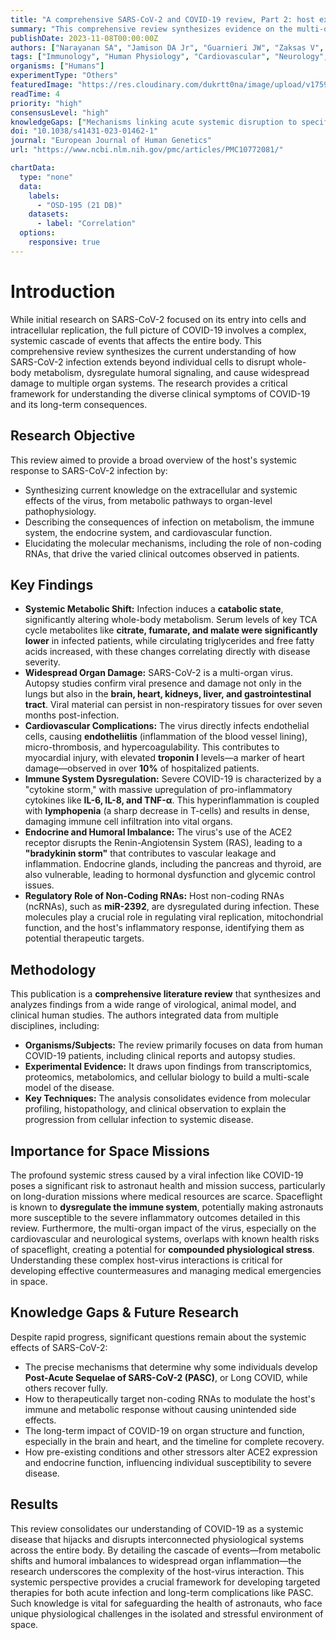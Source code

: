 ```yaml
---
title: "A comprehensive SARS-CoV-2 and COVID-19 review, Part 2: host extracellular to systemic effects of SARS-CoV-2 infection"
summary: "This comprehensive review synthesizes evidence on the multi-organ, systemic effects of SARS-CoV-2 infection, detailing how the virus disrupts whole-body metabolism, dysregulates the immune and endocrine systems, and leads to widespread organ damage. These findings are crucial for understanding both acute COVID-19 and its long-term sequelae (PASC), with implications for managing astronaut health during space missions."
publishDate: 2023-11-08T00:00:00Z
authors: ["Narayanan SA", "Jamison DA Jr", "Guarnieri JW", "Zaksas V", "Topper M", "Koutnik AP", "Park J", "Clark KB", "Enguita FJ", "Leitão AL", "Das S", "Moraes-Vieira PM", "Galeano D", "Mason CE", "Trovão NS", "Schwartz RE", "Schisler JC", "Coelho-dos-Reis JGA", "Wurtele ES", "Beheshti A"]
tags: ["Immunology", "Human Physiology", "Cardiovascular", "Neurology", "Metabolomics", "Digestive"]
organisms: ["Humans"]
experimentType: "Others"
featuredImage: "https://res.cloudinary.com/dukrtt0na/image/upload/v1759680370/qqscnl4hlihdehpxgply.jpg"
readTime: 4
priority: "high"
consensusLevel: "high"
knowledgeGaps: ["Mechanisms linking acute systemic disruption to specific Long COVID (PASC) symptoms", "The precise role of non-coding RNAs in regulating long-term organ recovery", "Interaction between spaceflight-induced immune dysregulation and SARS-CoV-2 pathogenesis", "Lack of human data on ACE2 expression in endocrine tissues under pathological conditions"]
doi: "10.1038/s41431-023-01462-1"
journal: "European Journal of Human Genetics"
url: "https://www.ncbi.nlm.nih.gov/pmc/articles/PMC10772081/"

chartData:
  type: "none"
  data:
    labels:
      - "OSD-195 (21 DB)"
    datasets:
      - label: "Correlation"
  options:
    responsive: true
---
```


# Introduction
While initial research on SARS-CoV-2 focused on its entry into cells and intracellular replication, the full picture of COVID-19 involves a complex, systemic cascade of events that affects the entire body. This comprehensive review synthesizes the current understanding of how SARS-CoV-2 infection extends beyond individual cells to disrupt whole-body metabolism, dysregulate humoral signaling, and cause widespread damage to multiple organ systems. The research provides a critical framework for understanding the diverse clinical symptoms of COVID-19 and its long-term consequences.

## Research Objective
This review aimed to provide a broad overview of the host's systemic response to SARS-CoV-2 infection by:
*   Synthesizing current knowledge on the extracellular and systemic effects of the virus, from metabolic pathways to organ-level pathophysiology.
*   Describing the consequences of infection on metabolism, the immune system, the endocrine system, and cardiovascular function.
*   Elucidating the molecular mechanisms, including the role of non-coding RNAs, that drive the varied clinical outcomes observed in patients.

## Key Findings
*   **Systemic Metabolic Shift:** Infection induces a **catabolic state**, significantly altering whole-body metabolism. Serum levels of key TCA cycle metabolites like **citrate, fumarate, and malate were significantly lower** in infected patients, while circulating triglycerides and free fatty acids increased, with these changes correlating directly with disease severity.
*   **Widespread Organ Damage:** SARS-CoV-2 is a multi-organ virus. Autopsy studies confirm viral presence and damage not only in the lungs but also in the **brain, heart, kidneys, liver, and gastrointestinal tract**. Viral material can persist in non-respiratory tissues for over seven months post-infection.
*   **Cardiovascular Complications:** The virus directly infects endothelial cells, causing **endotheliitis** (inflammation of the blood vessel lining), micro-thrombosis, and hypercoagulability. This contributes to myocardial injury, with elevated **troponin I** levels—a marker of heart damage—observed in over **10%** of hospitalized patients.
*   **Immune System Dysregulation:** Severe COVID-19 is characterized by a "cytokine storm," with massive upregulation of pro-inflammatory cytokines like **IL-6, IL-8, and TNF-α**. This hyperinflammation is coupled with **lymphopenia** (a sharp decrease in T-cells) and results in dense, damaging immune cell infiltration into vital organs.
*   **Endocrine and Humoral Imbalance:** The virus's use of the ACE2 receptor disrupts the Renin-Angiotensin System (RAS), leading to a **"bradykinin storm"** that contributes to vascular leakage and inflammation. Endocrine glands, including the pancreas and thyroid, are also vulnerable, leading to hormonal dysfunction and glycemic control issues.
*   **Regulatory Role of Non-Coding RNAs:** Host non-coding RNAs (ncRNAs), such as **miR-2392**, are dysregulated during infection. These molecules play a crucial role in regulating viral replication, mitochondrial function, and the host's inflammatory response, identifying them as potential therapeutic targets.

## Methodology
This publication is a **comprehensive literature review** that synthesizes and analyzes findings from a wide range of virological, animal model, and clinical human studies. The authors integrated data from multiple disciplines, including:
*   **Organisms/Subjects:** The review primarily focuses on data from human COVID-19 patients, including clinical reports and autopsy studies.
*   **Experimental Evidence:** It draws upon findings from transcriptomics, proteomics, metabolomics, and cellular biology to build a multi-scale model of the disease.
*   **Key Techniques:** The analysis consolidates evidence from molecular profiling, histopathology, and clinical observation to explain the progression from cellular infection to systemic disease.

## Importance for Space Missions
The profound systemic stress caused by a viral infection like COVID-19 poses a significant risk to astronaut health and mission success, particularly on long-duration missions where medical resources are scarce. Spaceflight is known to **dysregulate the immune system**, potentially making astronauts more susceptible to the severe inflammatory outcomes detailed in this review. Furthermore, the multi-organ impact of the virus, especially on the cardiovascular and neurological systems, overlaps with known health risks of spaceflight, creating a potential for **compounded physiological stress**. Understanding these complex host-virus interactions is critical for developing effective countermeasures and managing medical emergencies in space.

## Knowledge Gaps & Future Research
Despite rapid progress, significant questions remain about the systemic effects of SARS-CoV-2:
*   The precise mechanisms that determine why some individuals develop **Post-Acute Sequelae of SARS-CoV-2 (PASC)**, or Long COVID, while others recover fully.
*   How to therapeutically target non-coding RNAs to modulate the host's immune and metabolic response without causing unintended side effects.
*   The long-term impact of COVID-19 on organ structure and function, especially in the brain and heart, and the timeline for complete recovery.
*   How pre-existing conditions and other stressors alter ACE2 expression and endocrine function, influencing individual susceptibility to severe disease.

## Results
This review consolidates our understanding of COVID-19 as a systemic disease that hijacks and disrupts interconnected physiological systems across the entire body. By detailing the cascade of events—from metabolic shifts and humoral imbalances to widespread organ inflammation—the research underscores the complexity of the host-virus interaction. This systemic perspective provides a crucial framework for developing targeted therapies for both acute infection and long-term complications like PASC. Such knowledge is vital for safeguarding the health of astronauts, who face unique physiological challenges in the isolated and stressful environment of space.